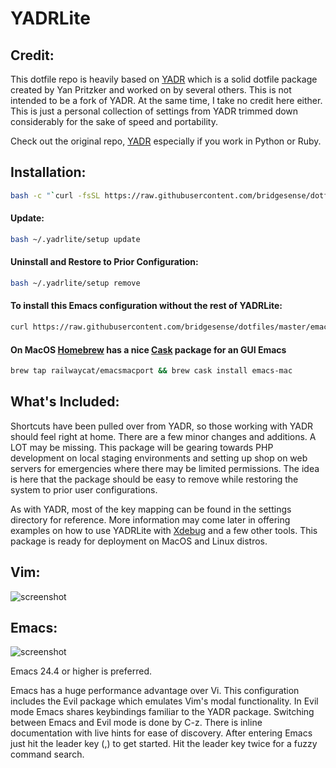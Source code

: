 # YADRLite #

Credit:
---
This dotfile repo is heavily based on [YADR](https://github.com/skwp/dotfiles) which is a solid dotfile package created by Yan Pritzker and worked on by several others.  This is not intended to be a fork of YADR.  At the same time, I take no credit here either.  This is just a personal collection of settings from YADR trimmed down considerably for the sake of speed and portability.  

Check out the original repo, [YADR](https://github.com/skwp/dotfiles) especially if you work in Python or Ruby.


Installation:
---

```bash
bash -c "`curl -fsSL https://raw.githubusercontent.com/bridgesense/dotfiles/master/setup`"
```

#### Update:

```bash
bash ~/.yadrlite/setup update
```

#### Uninstall and Restore to Prior Configuration:

```bash
bash ~/.yadrlite/setup remove
```

#### To install this Emacs configuration without the rest of YADRLite:
    
```bash
curl https://raw.githubusercontent.com/bridgesense/dotfiles/master/emacs.init > ~/.emacs    
```

#### On MacOS [Homebrew](https://brew.sh) has a nice [Cask](https://caskroom.github.io) package for an GUI Emacs

```bash
brew tap railwaycat/emacsmacport && brew cask install emacs-mac
```

What's Included:
---
Shortcuts have been pulled over from YADR, so those working with YADR should feel right at home.  There are a few minor changes and additions.  A LOT may be missing.  This package will be gearing towards PHP development on local staging environments and setting up shop on web servers for emergencies where there may be limited permissions.  The idea is here that the package should be easy to remove while restoring the system to prior user configurations.

As with YADR, most of the key mapping can be found in the settings directory for reference.  More information may come later in offering examples on how to use YADRLite with [Xdebug](https://xdebug.org) and a few other tools.  This package is ready for deployment on MacOS and Linux distros. 

Vim:
---
![screenshot](https://www.bridgesense.com/static/images/dotfiles/vim.png)

Emacs:
---
![screenshot](https://www.bridgesense.com/static/images/dotfiles/emacs.png)

Emacs 24.4 or higher is preferred.
    
Emacs has a huge performance advantage over Vi.  This configuration includes the Evil package which emulates Vim's modal functionality.  In Evil mode Emacs shares keybindings familiar to the YADR package.  Switching between Emacs and Evil mode is done by C-z. There is inline documentation with live hints for ease of discovery.  After entering Emacs just hit the leader key (,) to get started.  Hit the leader key twice for a fuzzy command search.
    

